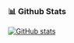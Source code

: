 ### 📊 Github Stats
<a href='https://github.com/omo-nosa/github-stats-transparent'>
  
![GitHub stats](https://github-readme-stats.vercel.app/api?username=omo-nosa&show_icons=true&theme=dark&count_private=true)
</a>

<br>
